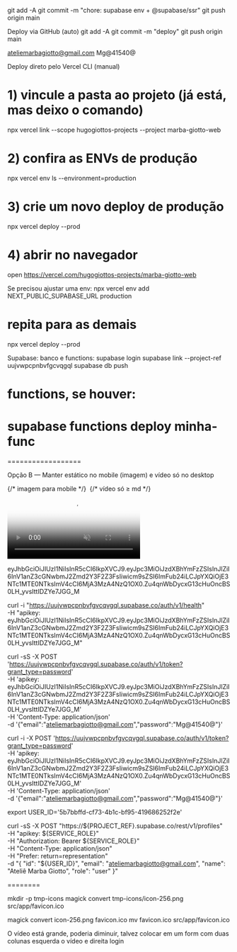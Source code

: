 
git add -A
git commit -m "chore: supabase env + @supabase/ssr"
git push origin main


Deploy via GitHub (auto)
git add -A
git commit -m "deploy"
git push origin main


ateliemarbagiotto@gmail.com
Mg@41540@


Deploy direto pelo Vercel CLI (manual)
# 1) vincule a pasta ao projeto (já está, mas deixo o comando)
npx vercel link --scope hugogiottos-projects --project marba-giotto-web

# 2) confira as ENVs de produção
npx vercel env ls --environment=production

# 3) crie um novo deploy de produção
npx vercel deploy --prod

# 4) abrir no navegador
open https://vercel.com/hugogiottos-projects/marba-giotto-web


Se precisou ajustar uma env:
npx vercel env add NEXT_PUBLIC_SUPABASE_URL production
# repita para as demais
npx vercel deploy --prod


Supabase: banco e functions:
supabase login
supabase link --project-ref uujvwpcpnbvfgcvqgql
supabase db push
# functions, se houver:
# supabase functions deploy minha-func



==================

Opção B — Manter estático no mobile (imagem) e vídeo só no desktop
<div className="relative">
  {/* imagem para mobile */}
  <img
    src="/images/login-poster.jpg"
    alt=""
    className="block h-48 w-full object-cover md:hidden"
    loading="eager"
  />
  {/* vídeo só ≥ md */}
  <video
    className="hidden md:block md:h-full md:w-full md:object-cover"
    autoPlay
    muted
    loop
    playsInline
    preload="metadata"
    poster="/images/login-poster.jpg"
    src="/videos/login-hero.mp4"
  />
</div>


eyJhbGciOiJIUzI1NiIsInR5cCI6IkpXVCJ9.eyJpc3MiOiJzdXBhYmFzZSIsInJlZiI6InV1anZ3cGNwbmJ2Zmd2Y3F2Z3FsIiwicm9sZSI6ImFub24iLCJpYXQiOjE3NTc1MTE0NTksImV4cCI6MjA3MzA4NzQ1OX0.Zu4qnWbDycxG13cHuOncBS0LH_yvsIttIDZYe7JGG_M

curl -i "https://uujvwpcpnbvfgvcqvgql.supabase.co/auth/v1/health" \
  -H "apikey: eyJhbGciOiJIUzI1NiIsInR5cCI6IkpXVCJ9.eyJpc3MiOiJzdXBhYmFzZSIsInJlZiI6InV1anZ3cGNwbmJ2Zmd2Y3F2Z3FsIiwicm9sZSI6ImFub24iLCJpYXQiOjE3NTc1MTE0NTksImV4cCI6MjA3MzA4NzQ1OX0.Zu4qnWbDycxG13cHuOncBS0LH_yvsIttIDZYe7JGG_M"



curl -sS -X POST \
  'https://uujvwpcpnbvfgvcqvgql.supabase.co/auth/v1/token?grant_type=password' \
  -H 'apikey: eyJhbGciOiJIUzI1NiIsInR5cCI6IkpXVCJ9.eyJpc3MiOiJzdXBhYmFzZSIsInJlZiI6InV1anZ3cGNwbmJ2Zmd2Y3F2Z3FsIiwicm9sZSI6ImFub24iLCJpYXQiOjE3NTc1MTE0NTksImV4cCI6MjA3MzA4NzQ1OX0.Zu4qnWbDycxG13cHuOncBS0LH_yvsIttIDZYe7JGG_M' \
  -H 'Content-Type: application/json' \
  -d '{"email":"ateliemarbagiotto@gmail.com","password":"Mg@41540@"}'



curl -i -X POST 'https://uujvwpcpnbvfgvcqvgql.supabase.co/auth/v1/token?grant_type=password' \
  -H 'apikey: eyJhbGciOiJIUzI1NiIsInR5cCI6IkpXVCJ9.eyJpc3MiOiJzdXBhYmFzZSIsInJlZiI6InV1anZ3cGNwbmJ2Zmd2Y3F2Z3FsIiwicm9sZSI6ImFub24iLCJpYXQiOjE3NTc1MTE0NTksImV4cCI6MjA3MzA4NzQ1OX0.Zu4qnWbDycxG13cHuOncBS0LH_yvsIttIDZYe7JGG_M' \
  -H 'Content-Type: application/json' \
  -d '{"email":"ateliemarbagiotto@gmail.com","password":"Mg@41540@"}'






export USER_ID='5b7bbffd-cf73-4b1c-bf95-419686252f2e'

curl -sS -X POST "https://${PROJECT_REF}.supabase.co/rest/v1/profiles" \
  -H "apikey: ${SERVICE_ROLE}" \
  -H "Authorization: Bearer ${SERVICE_ROLE}" \
  -H "Content-Type: application/json" \
  -H "Prefer: return=representation" \
  -d "{
    \"id\": \"${USER_ID}\",
    \"email\": \"ateliemarbagiotto@gmail.com\",
    \"name\": \"Ateliê Marba Giotto\",
    \"role\": \"user\"
  }"

========


mkdir -p tmp-icons
magick convert tmp-icons/icon-256.png src/app/favicon.ico

magick convert icon-256.png favicon.ico
mv favicon.ico src/app/favicon.ico


O vídeo está grande, poderia diminuir, talvez colocar em um form com duas colunas esquerda o vídeo e direita login